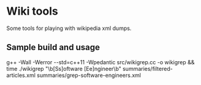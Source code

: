 # Wiki tools

Some tools for playing with wikipedia xml dumps.

## Sample build and usage
g++ -Wall -Werror --std=c++11 -Wpedantic src/wikigrep.cc -o wikigrep && time ./wikigrep "\b[Ss]oftware [Ee]ngineer\b" summaries/filtered-articles.xml summaries/grep-software-engineers.xml



